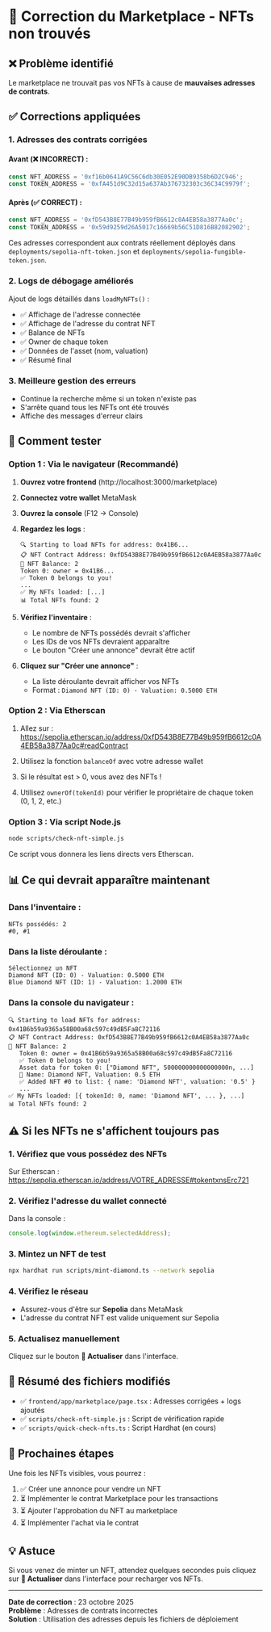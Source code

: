 # 🔧 Correction du Marketplace - NFTs non trouvés

## ❌ Problème identifié

Le marketplace ne trouvait pas vos NFTs à cause de **mauvaises adresses de contrats**.

## ✅ Corrections appliquées

### 1. **Adresses des contrats corrigées**

#### Avant (❌ INCORRECT) :
```typescript
const NFT_ADDRESS = '0xf16b0641A9C56C6db30E052E90DB9358b6D2C946';
const TOKEN_ADDRESS = '0xfA451d9C32d15a637Ab376732303c36C34C9979f';
```

#### Après (✅ CORRECT) :
```typescript
const NFT_ADDRESS = '0xfD543B8E77B49b959fB6612c0A4EB58a3877Aa0c';
const TOKEN_ADDRESS = '0x59d9259d26A5017c16669b56C51D816B82082902';
```

Ces adresses correspondent aux contrats réellement déployés dans `deployments/sepolia-nft-token.json` et `deployments/sepolia-fungible-token.json`.

### 2. **Logs de débogage améliorés**

Ajout de logs détaillés dans `loadMyNFTs()` :
- ✅ Affichage de l'adresse connectée
- ✅ Affichage de l'adresse du contrat NFT
- ✅ Balance de NFTs
- ✅ Owner de chaque token
- ✅ Données de l'asset (nom, valuation)
- ✅ Résumé final

### 3. **Meilleure gestion des erreurs**

- Continue la recherche même si un token n'existe pas
- S'arrête quand tous les NFTs ont été trouvés
- Affiche des messages d'erreur clairs

## 🧪 Comment tester

### Option 1 : Via le navigateur (Recommandé)

1. **Ouvrez votre frontend** (http://localhost:3000/marketplace)
2. **Connectez votre wallet** MetaMask
3. **Ouvrez la console** (F12 → Console)
4. **Regardez les logs** :
   ```
   🔍 Starting to load NFTs for address: 0x41B6...
   📋 NFT Contract Address: 0xfD543B8E77B49b959fB6612c0A4EB58a3877Aa0c
   💎 NFT Balance: 2
   Token 0: owner = 0x41B6...
   ✅ Token 0 belongs to you!
   ...
   ✅ My NFTs loaded: [...]
   📊 Total NFTs found: 2
   ```

5. **Vérifiez l'inventaire** :
   - Le nombre de NFTs possédés devrait s'afficher
   - Les IDs de vos NFTs devraient apparaître
   - Le bouton "Créer une annonce" devrait être actif

6. **Cliquez sur "Créer une annonce"** :
   - La liste déroulante devrait afficher vos NFTs
   - Format : `Diamond NFT (ID: 0) - Valuation: 0.5000 ETH`

### Option 2 : Via Etherscan

1. Allez sur : https://sepolia.etherscan.io/address/0xfD543B8E77B49b959fB6612c0A4EB58a3877Aa0c#readContract

2. Utilisez la fonction `balanceOf` avec votre adresse wallet

3. Si le résultat est > 0, vous avez des NFTs !

4. Utilisez `ownerOf(tokenId)` pour vérifier le propriétaire de chaque token (0, 1, 2, etc.)

### Option 3 : Via script Node.js

```bash
node scripts/check-nft-simple.js
```

Ce script vous donnera les liens directs vers Etherscan.

## 📊 Ce qui devrait apparaître maintenant

### Dans l'inventaire :
```
NFTs possédés: 2
#0, #1
```

### Dans la liste déroulante :
```
Sélectionnez un NFT
Diamond NFT (ID: 0) - Valuation: 0.5000 ETH
Blue Diamond NFT (ID: 1) - Valuation: 1.2000 ETH
```

### Dans la console du navigateur :
```
🔍 Starting to load NFTs for address: 0x41B6b59a9365a58B00a68c597c49dB5Fa8C72116
📋 NFT Contract Address: 0xfD543B8E77B49b959fB6612c0A4EB58a3877Aa0c
💎 NFT Balance: 2
   Token 0: owner = 0x41B6b59a9365a58B00a68c597c49dB5Fa8C72116
   ✅ Token 0 belongs to you!
   Asset data for token 0: ["Diamond NFT", 500000000000000000n, ...]
   📝 Name: Diamond NFT, Valuation: 0.5 ETH
   ✅ Added NFT #0 to list: { name: 'Diamond NFT', valuation: '0.5' }
   ...
✅ My NFTs loaded: [{ tokenId: 0, name: 'Diamond NFT', ... }, ...]
📊 Total NFTs found: 2
```

## ⚠️ Si les NFTs ne s'affichent toujours pas

### 1. Vérifiez que vous possédez des NFTs

Sur Etherscan : https://sepolia.etherscan.io/address/VOTRE_ADRESSE#tokentxnsErc721

### 2. Vérifiez l'adresse du wallet connecté

Dans la console :
```javascript
console.log(window.ethereum.selectedAddress);
```

### 3. Mintez un NFT de test

```bash
npx hardhat run scripts/mint-diamond.ts --network sepolia
```

### 4. Vérifiez le réseau

- Assurez-vous d'être sur **Sepolia** dans MetaMask
- L'adresse du contrat NFT est valide uniquement sur Sepolia

### 5. Actualisez manuellement

Cliquez sur le bouton **🔄 Actualiser** dans l'interface.

## 🎯 Résumé des fichiers modifiés

- ✅ `frontend/app/marketplace/page.tsx` : Adresses corrigées + logs ajoutés
- ✅ `scripts/check-nft-simple.js` : Script de vérification rapide
- ✅ `scripts/quick-check-nfts.ts` : Script Hardhat (en cours)

## 🚀 Prochaines étapes

Une fois les NFTs visibles, vous pourrez :
1. ✅ Créer une annonce pour vendre un NFT
2. ⏳ Implémenter le contrat Marketplace pour les transactions
3. ⏳ Ajouter l'approbation du NFT au marketplace
4. ⏳ Implémenter l'achat via le contrat

## 💡 Astuce

Si vous venez de minter un NFT, attendez quelques secondes puis cliquez sur **🔄 Actualiser** dans l'interface pour recharger vos NFTs.

---

**Date de correction** : 23 octobre 2025  
**Problème** : Adresses de contrats incorrectes  
**Solution** : Utilisation des adresses depuis les fichiers de déploiement
